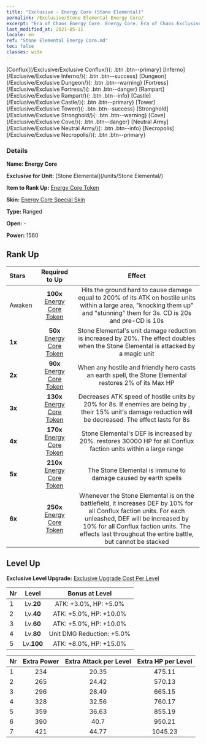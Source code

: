 ```yaml
---
title: "Exclusive - Energy Core (Stone Elemental)"
permalink: /Exclusive/Stone Elemental Energy Core/
excerpt: "Era of Chaos Energy Core. Energy Core. Era of Chaos Exclusive Energy Core. Stone Elemental Exclusive."
last_modified_at: 2021-05-11
locale: en
ref: "Stone Elemental Energy Core.md"
toc: false
classes: wide
---
```

 [Conflux](/Exclusive/Exclusive Conflux/){: .btn .btn--primary} [Inferno](/Exclusive/Exclusive Inferno/){: .btn .btn--success} [Dungeon](/Exclusive/Exclusive Dungeon/){: .btn .btn--warning} [Fortress](/Exclusive/Exclusive Fortress/){: .btn .btn--danger} [Rampart](/Exclusive/Exclusive Rampart/){: .btn .btn--info} [Castle](/Exclusive/Exclusive Castle/){: .btn .btn--primary} [Tower](/Exclusive/Exclusive Tower/){: .btn .btn--success} [Stronghold](/Exclusive/Exclusive Stronghold/){: .btn .btn--warning} [Cove](/Exclusive/Exclusive Cove/){: .btn .btn--danger} [Neutral Army](/Exclusive/Exclusive Neutral Army/){: .btn .btn--info} [Necropolis](/Exclusive/Exclusive Necropolis/){: .btn .btn--primary} 

### Details
 **Name: Energy Core** 

 **Exclusive for Unit:** [Stone Elemental](/units/Stone Elemental/) 

 **Item to Rank Up:** [Energy Core Token](/Items/con_999/)

 **Skin:** [Energy Core Special Skin](/Items/con_667/)

 **Type:** Ranged

 **Open:** -

 **Power:** 1560

## Rank Up

  |     Stars    |  Required to Up | Effect |
  |:-------------|:---------------:|:---------------:|
  |  Awaken  | **100x** [Energy Core Token](/Items/con_999/) | <Rock Strike> Hits the ground hard to cause damage equal to 200% of its ATK on hostile units within a large area, \"knocking them up\" and \"stunning\" them for 3s. CD is 20s and pre-CD is 10s |
  | **1x** <i class="fas fa-star"/> | **50x** [Energy Core Token](/Items/con_999/) | Stone Elemental's unit damage reduction is increased by 20%. The effect doubles when the Stone Elemental is attacked by a magic unit |
  | **2x** <i class="fas fa-star"/> | **90x** [Energy Core Token](/Items/con_999/) | <Clay> When any hostile and friendly hero casts an earth spell, the Stone Elemental restores 2% of its Max HP |
  | **3x** <i class="fas fa-star"/> | **130x** [Energy Core Token](/Items/con_999/) | <Rock Strike> Decreases ATK speed of hostile units by 20% for 8s. If enemies are being <burned> by <Fire Trio>, their 15% unit's damage reduction will be decreased. The effect lasts for 8s |
  | **4x** <i class="fas fa-star"/> | **170x** [Energy Core Token](/Items/con_999/) | Stone Elemental's DEF is increased by 20%. <Clay> restores 30000 HP for all Conflux faction units within a large range |
  | **5x** <i class="fas fa-star"/> | **210x** [Energy Core Token](/Items/con_999/) | The Stone Elemental is immune to damage caused by earth spells |
  | **6x** <i class="fas fa-star"/> | **250x** [Energy Core Token](/Items/con_999/) | <Elemental Resonance> Whenever the Stone Elemental is on the battlefield, it increases DEF by 10% for all Conflux faction units. For each <Rock Strike> unleashed, DEF will be increased by 10% for all Conflux faction units. The effects last throughout the entire battle, but cannot be stacked |


## Level Up
 **Exclusive Level Upgrade:** [Exclusive Upgrade Cost Per Level](/Exclusive/ExclusiveUpgradeCostPerLevel/)

  |  Nr  |   Level  | Bonus at Level |
  |:-----|:--------:|:--------------:|
  | 1 | Lv.**20** | ATK: +3.0%, HP: +5.0% |
  | 2 | Lv.**40** | ATK: +5.0%, HP: +10.0% |
  | 3 | Lv.**60** | ATK: +5.0%, HP: +10.0% |
  | 4 | Lv.**80** | Unit DMG Reduction: +5.0% |
  | 5 | Lv.**100** | ATK: +8.0%, HP: +15.0% |


  |  Nr  |  Extra Power | Extra Attack per Level | Extra HP per Level |
  |:-----|:--------:|:--------:|:--------:|
  | 1 | 234 | 20.35 | 475.11 |
  | 2 | 265 | 24.42 | 570.13 |
  | 3 | 296 | 28.49 | 665.15 |
  | 4 | 328 | 32.56 | 760.17 |
  | 5 | 359 | 36.63 | 855.19 |
  | 6 | 390 | 40.7 | 950.21 |
  | 7 | 421 | 44.77 | 1045.23 |


